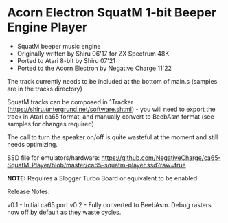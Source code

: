 # Acorn Electron SquatM 1-bit Beeper Engine Player

- SquatM beeper music engine
- Originally written by Shiru 06'17 for ZX Spectrum 48K
- Ported to Atari 8-bit by Shiru 07'21
- Ported to the Acorn Electron by Negative Charge 11'22

The track currently needs to be included at the bottom of main.s (samples are in the tracks directory)

SquatM tracks can be composed in 1Tracker (https://shiru.untergrund.net/software.shtml) - you will need to export the track in Atari ca65 format, and manually convert to BeebAsm format (see samples for changes required).

The call to turn the speaker on/off is quite wasteful at the moment and still needs optimizing.

SSD file for emulators/hardware: https://github.com/NegativeCharge/ca65-SquatM-Player/blob/master/ca65-squatm-player.ssd?raw=true

**NOTE:** Requires a Slogger Turbo Board or equivalent to be enabled.


Release Notes:

v0.1 - Initial ca65 port
v0.2 - Fully converted to BeebAsm. Debug rasters now off by default as they waste cycles.
